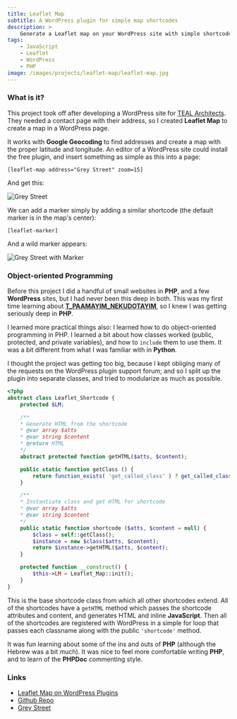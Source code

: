 ```yaml
---
title: Leaflet Map
subtitle: A WordPress plugin for simple map shortcodes
description: >
    Generate a Leaflet map on your WordPress site with simple shortcodes
tags:
    - JavaScript
    - Leaflet
    - WordPress
    - PHP
image: /images/projects/leaflet-map/leaflet-map.jpg
---
```


### What is it?

This project took off after developing a WordPress site for [TEAL Architects](http://tealarchitects.com/).  They needed a contact page with their address, so I created **Leaflet Map** to create a map in a WordPress page. 

It works with **Google Geocoding** to find addresses and create a map with the proper latitude and longitude.  An editor of a WordPress site could install the free plugin, and insert something as simple as this into a page:

```
[leaflet-map address="Grey Street" zoom=15]
```

And get this:

![Grey Street](/images/projects/leaflet-map/grey-street.jpg)

We can add a marker simply by adding a similar shortcode (the default marker is in the map's center):

```
[leaflet-marker]
```

And a wild marker appears:

![Grey Street with Marker](/images/projects/leaflet-map/grey-street-marker.jpg)

### Object-oriented Programming

Before this project I did a handful of small websites in **PHP**, and a few **WordPress** sites, but I had never been this deep in both.  This was my first time learning about [**T_PAAMAYIM_NEKUDOTAYIM**](https://stackoverflow.com/questions/592322/php-expects-t-paamayim-nekudotayim#answer-592329), so I knew I was getting seriously deep in **PHP**.

I learned more practical things also: I learned how to do object-oriented programming in PHP.  I learned a bit about how classes worked (public, protected, and private variables), and how to `include` them to use them.  It was a bit different from what I was familiar with in **Python**.

I thought the project was getting too big, because I kept obliging many of the requests on the WordPress plugin support forum; and so I split up the plugin into separate classes, and tried to modularize as much as possible.

```php
<?php
abstract class Leaflet_Shortcode {
	protected $LM;

	/**
	* Generate HTML from the shortcode
	* @var array $atts
	* @var string $content
	* @return HTML
	*/
	abstract protected function getHTML($atts, $content);

	public static function getClass () {
		return function_exists( 'get_called_class' ) ? get_called_class() : __CLASS__;
	}

	/**
	* Instantiate class and get HTML for shortcode
	* @var array $atts
	* @var string $content
	*/
	public static function shortcode ($atts, $content = null) {
		$class = self::getClass();
		$instance = new $class($atts, $content);
		return $instance->getHTML($atts, $content);
	}

	protected function __construct() {
		$this->LM = Leaflet_Map::init();
	}
}
```

This is the base shortcode class from which all other shortcodes extend.  All of the shortcodes have a `getHTML` method which passes the shortcode attributes and content, and generates HTML and inline **JavaScript**. Then all of the shortcodes are registered with WordPress in a simple for loop that passes each classname along with the public `'shortcode'` method. 

It was fun learning about some of the ins and outs of **PHP** (although the Hebrew was a bit much).  It was nice to feel more comfortable writing **PHP**, and to learn of the **PHPDoc** commenting style. 

### Links

- [<i class="fa fa-wordpress"></i> Leaflet Map on WordPress Plugins](https://wordpress.org/plugins/leaflet-map/)
- [<i class="fa fa-github"></i> Github Repo](https://github.com/bozdoz/wp-plugin-leaflet-map)
- [<i class="fa fa-youtube-play"></i> Grey Street](https://www.youtube.com/watch?v=gZyQjQclmH0)